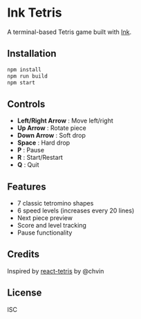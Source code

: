 # Ink Tetris

A terminal-based Tetris game built with [Ink](https://github.com/vadimdemedes/ink).

## Installation

```bash
npm install
npm run build
npm start
```

## Controls

- **Left/Right Arrow** : Move left/right
- **Up Arrow** : Rotate piece
- **Down Arrow** : Soft drop
- **Space** : Hard drop
- **P** : Pause
- **R** : Start/Restart
- **Q** : Quit

## Features

- 7 classic tetromino shapes
- 6 speed levels (increases every 20 lines)
- Next piece preview
- Score and level tracking
- Pause functionality

## Credits

Inspired by [react-tetris](https://github.com/chvin/react-tetris) by @chvin

## License

ISC
